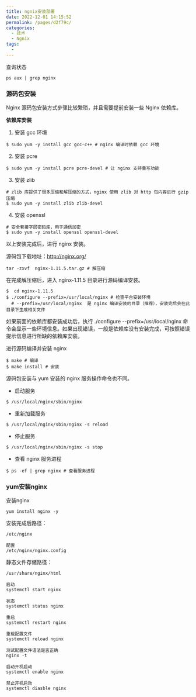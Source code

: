 ```yaml
---
title: ngnix安装部署
date: 2022-12-01 14:15:52
permalink: /pages/d2f79c/
categories:
  - 技术
  - Ngnix
tags:
  - 
---
```

查询状态
```
ps aux | grep nginx
```

### 源码包安装

Nginx 源码包安装方式步骤比较繁琐，并且需要提前安装一些 Nginx 依赖库。

**依赖库安装**

1. 安装 gcc 环境
```
$ sudo yum -y install gcc gcc-c++ # nginx 编译时依赖 gcc 环境
```
2. 安装 pcre
```
$ sudo yum -y install pcre pcre-devel # 让 nginx 支持重写功能
```
3. 安装 zlib
``` 
# zlib 库提供了很多压缩和解压缩的方式，nginx 使用 zlib 对 http 包内容进行 gzip 压缩
$ sudo yum -y install zlib zlib-devel 
```
4. 安装 openssl
```
# 安全套接字层密码库，用于通信加密
$ sudo yum -y install openssl openssl-devel
```

以上安装完成后，进行 nginx 安装。

源码包下载地址：http://nginx.org/
```
tar -zxvf  nginx-1.11.5.tar.gz # 解压缩
```

在完成解压缩后，进入 nginx-1.11.5 目录进行源码编译安装。

```
$  cd nginx-1.11.5
$ ./configure --prefix=/usr/local/nginx # 检查平台安装环境
  # --prefix=/usr/local/nginx  是 nginx 编译安装的目录（推荐），安装完后会在此目录下生成相关文件
```

如果前面的依赖库都安装成功后，执行 ./configure --prefix=/usr/local/nginx 命令会显示一些环境信息。如果出现错误，一般是依赖库没有安装完成，可按照错误提示信息进行所缺的依赖库安装。

进行源码编译并安装 nginx

```
$ make # 编译
$ make install # 安装
```

源码包安装与 yum 安装的 nginx 服务操作命令也不同。

- 启动服务
```
$ /usr/local/nginx/sbin/nginx
```
- 重新加载服务
```
$ /usr/local/nginx/sbin/nginx -s reload
```
- 停止服务
```
$ /usr/local/nginx/sbin/nginx -s stop
```

- 查看 nginx 服务进程
```
$ ps -ef | grep nginx # 查看服务进程
```

### yum安装nginx

安装nginx
```
yum install nginx -y
```

安装完成后路径：
```
/etc/nginx

配置
/etc/nginx/nginx.config
```

静态文件存储路径：
```
/usr/share/nginx/html
```
```
启动
systemctl start nginx

状态
systemctl status nginx

重启
systemctl restart nginx

重载配置文件
systemctl reload nginx

测试配置文件语法是否正确
nginx -t

启动开机启动
systemctl enable nginx

禁止开机启动
systemctl diasble nginx
```
